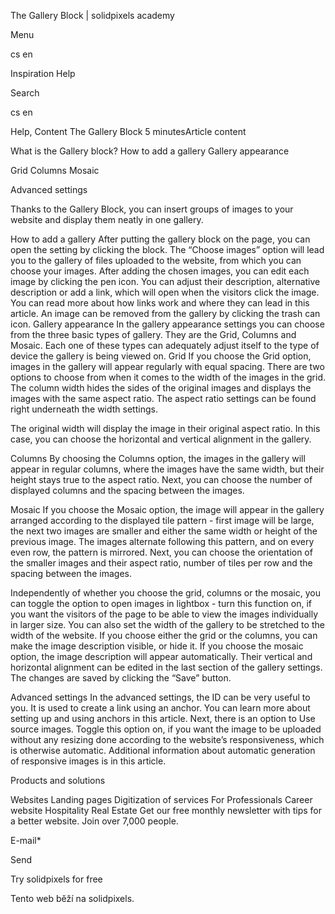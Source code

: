 <p>The Gallery Block | solidpixels academy</p>
<p>Menu</p>
<p>cs en</p>
<p>Inspiration Help</p>
<p>Search</p>
<p>cs en</p>
<p>Help, Content
The Gallery Block
5 minutesArticle content</p>
<p>What is the Gallery block?
How to add a gallery
Gallery appearance</p>
<p>Grid
Columns
Mosaic</p>
<p>Advanced settings</p>
<p>Thanks to the Gallery Block, you can insert groups of images to your website and display them neatly in one gallery.</p>
<p>How to add a gallery
After putting the gallery block on the page, you can open the setting by clicking the block. The “Choose images” option will lead you to the gallery of files uploaded to the website, from which you can choose your images.
After adding the chosen images, you can edit each image by clicking the pen icon. You can adjust their description, alternative description or add a link, which will open when the visitors click the image. You can read more about how links work and where they can lead in this article. An image can be removed from the gallery by clicking the trash can icon.
Gallery appearance
In the gallery appearance settings you can choose from the three basic types of gallery. They are the Grid, Columns and Mosaic. Each one of these types can adequately adjust itself to the type of device the gallery is being viewed on.
Grid
If you choose the Grid option, images in the gallery will appear regularly with equal spacing. There are two options to choose from when it comes to the width of the images in the grid. The column width hides the sides of the original images and displays the images with the same aspect ratio. The aspect ratio settings can be found right underneath the width settings.</p>
<p>The original width will display the image in their original aspect ratio. In this case, you can choose the horizontal and vertical alignment in the gallery.</p>
<p>Columns
By choosing the Columns option, the images in the gallery will appear in regular columns, where the images have the same width, but their height stays true to the aspect ratio. Next, you can choose the number of displayed columns and the spacing between the images.</p>
<p>Mosaic
If you choose the Mosaic option, the image will appear in the gallery arranged according to the displayed tile pattern - first image will be large, the next two images are smaller and either the same width or height of the previous image. The images alternate following this pattern, and on every even row, the pattern is mirrored. Next, you can choose the orientation of the smaller images and their aspect ratio, number of tiles per row and the spacing between the images.</p>
<p>Independently of whether you choose the grid, columns or the mosaic, you can toggle the option to open images in lightbox - turn this function on, if you want the visitors of the page to be able to view the images individually in larger size. You can also set the width of the gallery to be stretched to the width of the website. If you choose either the grid or the columns, you can make the image description visible, or hide it. If you choose the mosaic option, the image description will appear automatically. Their vertical and horizontal alignment can be edited in the last section of the gallery settings. The changes are saved by clicking the “Save” button.</p>
<p>Advanced settings
In the advanced settings, the ID can be very useful to you. It is used to create a link using an anchor. You can learn more about setting up and using anchors in this article. Next, there is an option to Use source images. Toggle this option on, if you want the image to be uploaded without any resizing done according to the website’s responsiveness, which is otherwise automatic. Additional information about automatic generation of responsive images is in this article.</p>
<p>Products and solutions</p>
<p>Websites
Landing pages
Digitization of services
For Professionals
 Career website
Hospitality
Real Estate
 Get our free monthly newsletter with tips for a better website. Join over 7,000 people.</p>
<p>E-mail*</p>
<p>Send</p>
<p>Try solidpixels for free</p>
<p>Tento web běží na solidpixels.</p>